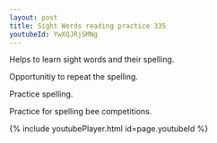 ```yaml
---
layout: post
title: Sight Words reading practice 335
youtubeId: YwXQJRjSMNg
---
```

 
 
Helps to learn sight words and their spelling.

Opportunitiy to repeat the spelling. 

Practice spelling. 
 
Practice for spelling bee competitions. 
 
{% include youtubePlayer.html id=page.youtubeId %}
 
 
